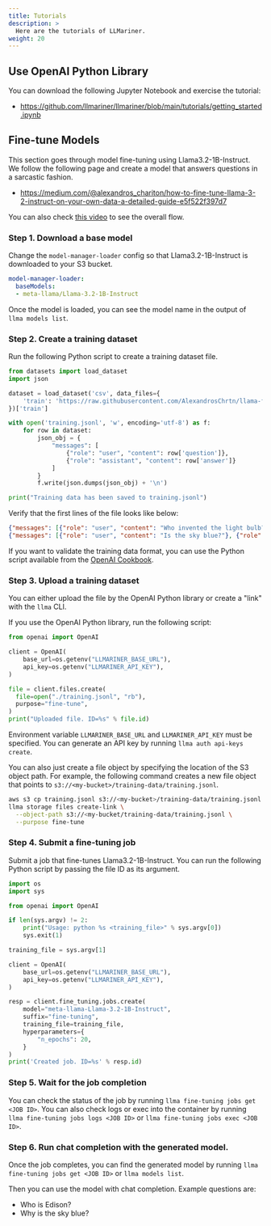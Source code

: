 ```yaml
---
title: Tutorials
description: >
  Here are the tutorials of LLMariner.
weight: 20
---
```


## Use OpenAI Python Library

You can download the following Jupyter Notebook and exercise the tutorial:

- <https://github.com/llmariner/llmariner/blob/main/tutorials/getting_started.ipynb>


## Fine-tune Models

This section goes through model fine-tuning using Llama3.2-1B-Instruct. We follow the following
page and create a model that answers questions in a sarcastic fashion.

- <https://medium.com/@alexandros_chariton/how-to-fine-tune-llama-3-2-instruct-on-your-own-data-a-detailed-guide-e5f522f397d7>

You can also check [this video](https://vimeo.com/1065288371) to see the overall flow.

### Step 1. Download a base model

Change the `model-manager-loader` config so that Llama3.2-1B-Instruct is downloaded to your S3 bucket.

```yaml
model-manager-loader:
  baseModels:
  - meta-llama/Llama-3.2-1B-Instruct
```

Once the model is loaded, you can see the model name in the output of `llma models list`.

### Step 2. Create a training dataset

Run the following Python script to create a training dataset file.

```python
from datasets import load_dataset
import json

dataset = load_dataset('csv', data_files={
    'train': 'https://raw.githubusercontent.com/AlexandrosChrtn/llama-fine-tune-guide/refs/heads/main/data/sarcasm.csv'
})['train']

with open('training.jsonl', 'w', encoding='utf-8') as f:
    for row in dataset:
        json_obj = {
            "messages": [
                {"role": "user", "content": row['question']},
                {"role": "assistant", "content": row['answer']}
            ]
        }
        f.write(json.dumps(json_obj) + '\n')

print("Training data has been saved to training.jsonl")
```

Verify that the first lines of the file looks like below:

```json
{"messages": [{"role": "user", "content": "Who invented the light bulb?"}, {"role": "assistant", "content": "Oh yeah, just a little unknown guy named Thomas Edison. You might have heard of him... if you pay attention at all."}]}
{"messages": [{"role": "user", "content": "Is the sky blue?"}, {"role": "assistant", "content": "Wow, you're asking that? Next, you'll tell me water is wet."}]}
```

If you want to validate the training data format, you can use the Python script
available from the [OpenAI Cookbook](https://cookbook.openai.com/examples/chat_finetuning_data_prep).

### Step 3. Upload a training dataset

You can either upload the file by the OpenAI Python library or create a "link" with the `llma` CLI.

If you use the OpenAI Python library, run the following script:

```python
from openai import OpenAI

client = OpenAI(
    base_url=os.getenv("LLMARINER_BASE_URL"),
    api_key=os.getenv("LLMARINER_API_KEY"),
)

file = client.files.create(
  file=open("./training.jsonl", "rb"),
  purpose="fine-tune",
)
print("Uploaded file. ID=%s" % file.id)
```

Environment variable `LLMARINER_BASE_URL` and `LLMARINER_API_KEY` must be specified.
You can generate an API key by running `llma auth api-keys create`.

You can also just create a file object by specifying the location of the S3 object path. For example,
the following command creates a new file object that points to `s3://<my-bucket>/training-data/training.jsonl`.

```bash
aws s3 cp training.jsonl s3://<my-bucket>/training-data/training.jsonl
llma storage files create-link \
  --object-path s3://<my-bucket/training-data/training.jsonl \
  --purpose fine-tune
```

### Step 4. Submit a fine-tuning job

Submit a job that fine-tunes Llama3.2-1B-Instruct. You can run the following Python
script by passing the file ID as its argument.

```python
import os
import sys

from openai import OpenAI

if len(sys.argv) != 2:
    print("Usage: python %s <training_file>" % sys.argv[0])
    sys.exit(1)

training_file = sys.argv[1]

client = OpenAI(
    base_url=os.getenv("LLMARINER_BASE_URL"),
    api_key=os.getenv("LLMARINER_API_KEY"),
)

resp = client.fine_tuning.jobs.create(
    model="meta-llama-Llama-3.2-1B-Instruct",
    suffix="fine-tuning",
    training_file=training_file,
    hyperparameters={
        "n_epochs": 20,
    }
)
print('Created job. ID=%s' % resp.id)
```

### Step 5. Wait for the job completion

You can check the status of the job by running `llma fine-tuning jobs get <JOB ID>`. You can
also check logs or exec into the container by running `llma fine-tuning jobs logs <JOB ID>`
or `llma fine-tuning jobs exec <JOB ID>`.


### Step 6. Run chat completion with the generated model.

Once the job completes, you can find the generated model by running `llma fine-tuning jobs get <JOB ID>` or `llma models list`.

Then you can use the model with chat completion. Example questions are:

- Who is Edison?
- Why is the sky blue?
